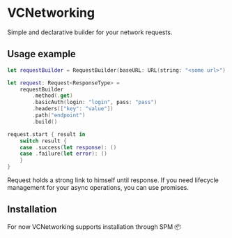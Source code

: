 # VCNetworking
Simple and declarative builder for your network requests.

## Usage example
```swift
let requestBuilder = RequestBuilder(baseURL: URL(string: "<some url>")!)

let request: Request<ResponseType> =
    requestBuilder
        .method(.get)
        .basicAuth(login: "login", pass: "pass")
        .headers(["key": "value"])
        .path("endpoint")
        .build()

request.start { result in
    switch result {
    case .success(let response): ()
    case .failure(let error): ()
    }
}
```

Request holds a strong link to himself until response.
If you need lifecycle management for your async operations, you can use promises.

## Installation
For now VCNetworking supports installation through SPM 📦
